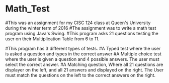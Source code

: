 # Math_Test

#This was an assignment for my CISC 124 class at Queen's University during the winter term of 2016
#The assignment was to write a math test program using Java's Swing.
#This program asks 21 questions testing the user on their Multiplication Table from 6 to 11.

#This program has 3 different types of tests.
#A Typed test where the user is asked a question and types in the correct answer
#A Multiple choice test where the user is given a question and 4 possible answers. The user must select the correct answer.
#A Matching question, Where all 21 questions are displayer on the left, and all 21 answers and displayed on the right. The User must
match the questions on the left to the correct answers on the right.
